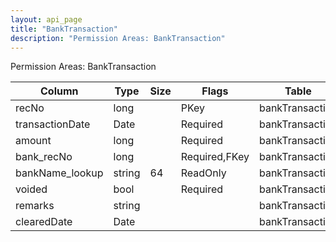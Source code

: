 ```yaml
---
layout: api_page
title: "BankTransaction"
description: "Permission Areas: BankTransaction"
---
```




Permission Areas: BankTransaction

| Column | Type | Size | Flags | Table | Description |
| ------ | ---- | ---- | ----- | ----- | ----------- |
| recNo | long |  | PKey | bankTransaction | 
| transactionDate | Date |  | Required | bankTransaction | 
| amount | long |  | Required | bankTransaction | 
| bank_recNo | long |  | Required,FKey | bankTransaction | 
| bankName_lookup | string | 64 | ReadOnly | bankTransaction | 
| voided | bool |  | Required | bankTransaction | 
| remarks | string |  |  | bankTransaction | 
| clearedDate | Date |  |  | bankTransaction | 


